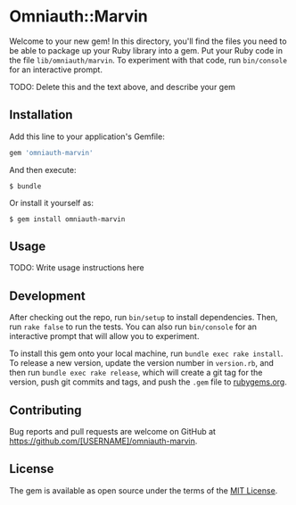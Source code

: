 # Omniauth::Marvin

Welcome to your new gem! In this directory, you'll find the files you need to be able to package up your Ruby library into a gem. Put your Ruby code in the file `lib/omniauth/marvin`. To experiment with that code, run `bin/console` for an interactive prompt.

TODO: Delete this and the text above, and describe your gem

## Installation

Add this line to your application's Gemfile:

```ruby
gem 'omniauth-marvin'
```

And then execute:

    $ bundle

Or install it yourself as:

    $ gem install omniauth-marvin

## Usage

TODO: Write usage instructions here

## Development

After checking out the repo, run `bin/setup` to install dependencies. Then, run `rake false` to run the tests. You can also run `bin/console` for an interactive prompt that will allow you to experiment.

To install this gem onto your local machine, run `bundle exec rake install`. To release a new version, update the version number in `version.rb`, and then run `bundle exec rake release`, which will create a git tag for the version, push git commits and tags, and push the `.gem` file to [rubygems.org](https://rubygems.org).

## Contributing

Bug reports and pull requests are welcome on GitHub at https://github.com/[USERNAME]/omniauth-marvin.


## License

The gem is available as open source under the terms of the [MIT License](http://opensource.org/licenses/MIT).

